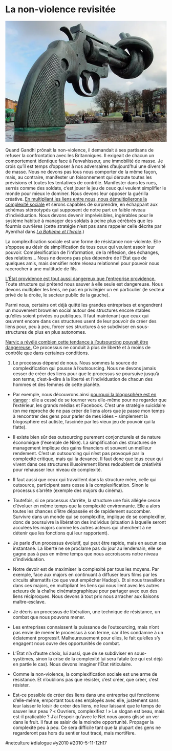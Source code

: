 # La non-violence revisitée

![](_i/3010722547_8710ca1b3b1.webp)

Quand Gandhi prônait la non-violence, il demandait à ses partisans de refuser la confrontation avec les Britanniques. Il exigeait de chacun un comportement identique face à l’envahisseur, une immobilité de masse. Je crois qu’il est temps d’opposer à nos adversaires d’aujourd’hui une diversité de masse. Nous ne devons pas tous nous comporter de la même façon, mais, au contraire, manifester un foisonnement qui déroute toutes les prévisions et toutes les tentatives de contrôle. Manifester dans les rues, serrés comme des soldats, c’est jouer le jeu de ceux qui veulent simplifier le monde pour mieux le dominer. Nous devons leur opposer la guérilla créative.
[En multipliant les liens entre nous, nous démultiplierons la complexité sociale](la-liberte-le-lien.md) et serons capables de surprendre, en échappant aux schémas stéréotypés qui supposent de notre part un faible niveau d’individuation. Nous devons devenir imprévisibles, ingérables pour le système habitué à manager des soldats à peine plus cérébrés que les fourmis ouvrières (cette stratégie n’est pas sans rappeler celle décrite par Ayerdhal dans [*La Bohème et l’Ivraie*](http://www.amazon.fr/Bohême-lIvraie-Ayerdhal/dp/2846261342).)

La complexification sociale est une forme de résistance non-violente. Elle s’oppose au désir de simplification de tous ceux qui veulent assoir leur pouvoir. Complexification de l’information, de la réflexion, des échanges, des relations… Nous ne devons pas plus dépendre de l’État que de quelques amis, mais densifier notre réseau relationnel pour pouvoir nous raccrocher à une multitude de fils.

[L’État providence est tout aussi dangereux que l’entreprise providence.](../4/privatiser-ou-nationaliser.md) Toute structure qui prétend nous sauver à elle seule est dangereuse. Nous devons multiplier les liens, ne pas en privilégier un en particulier (le secteur privé de la droite, le secteur public de la gauche).

Parmi nous, certains ont déjà quitté les grandes entreprises et engendrent un mouvement brownien social autour des structures encore stables qu’elles soient privées ou publiques. Il faut maintenant que ceux qui œuvrent encore dans ces structures usent de leur pouvoir de créer des liens pour, peu à peu, forcer ses structures à se subdiviser en sous-structures de plus en plus autonomes.

[Narvic a révélé combien cette tendance à l’outsourcing pouvait être dangereuse.](la-liberte-le-lien/#comment-76643.md) Ce processus ne conduit à plus de liberté et à moins de contrôle que dans certaines conditions.

1. Le processus dépend de nous. Nous sommes la source de complexification qui pousse à l’outsourcing. Nous ne devons jamais cesser de créer des liens pour que le processus se poursuive jusqu’à son terme, c’est-à-dire à la liberté et l’individuation de chacun des hommes et des femmes de cette planète.

- Par exemple, nous découvrons ainsi [pourquoi la blogosphère est en danger](http://novovision.fr/?On-attendait-le-web-social-mais) : elle a cessé de se tourner vers elle-même pour ne regarder que l’extérieur, les grands médias et Facebook. C’est une stratégie suicidaire (on me reproche de ne pas créer de liens alors que je passe mon temps à rencontrer des gens pour parler de mes idées – simplement la blogosphère est autiste, fascinée par les vieux jeu de pouvoir qui la flatte).

- Il existe bien sûr des outsourcing purement conjoncturels et de nature économique (l’exemple de Nike). La simplification des structures de management implique des gains financiers et souvent un meilleur rendement. C’est un outsourcing qui n’est pas provoqué par la complexité critique, mais qui la devance. Il faut donc que tous ceux qui vivent dans ces structures illusoirement libres redoublent de créativité pour rehausser leur niveau de complexité.

- Il faut aussi que ceux qui travaillent dans la structure mère, celle qui outsource, participent sans cesse à la complexification. Sinon le processus s’arrête (exemple des majors du cinéma).

- Toutefois, si ce processus s’arrête, la structure une fois allégée cesse d’évoluer en même temps que la complexité environnante. Elle a alors toutes les chances d’être dépassée et de rapidement succomber. Survivre dans un monde qui se complexifie, implique de se complexifier, donc de poursuivre la libération des individus (situation à laquelle seront acculées les majors comme les autres acteurs qui cherchent à ne détenir que les fonctions qui leur rapportent).

- Je parle d’un processus évolutif, qui peut être rapide, mais en aucun cas instantané. La liberté ne se proclame pas du jour au lendemain, elle se gagne pas à pas en même temps que nous accroissons notre niveau d’individuation.

- Notre devoir est de maximiser la complexité par tous les moyens. Par exemple, face aux majors en continuant à diffuser leurs films par les circuits alternatifs (ce que veut empêcher Hadopi). Et si nous travaillons dans ces majors, en multipliant les liens qui nous lient avec les autres acteurs de la chaîne cinématographique pour partager avec eux des liens réciproques. Nous devons à tout prix nous arracher aux liaisons maître-esclave.

- Je décris un processus de libération, une technique de résistance, un combat que nous pouvons mener.

- Les entreprises connaissent la puissance de l’outsourcing, mais n’ont pas envie de mener le processus à son terme, car il les condamne à un éclatement progressif. Malheureusement pour elles, le fait qu’elles s’y engagent nous ouvre des opportunités de combat.

- L’État n’a d’autre choix, lui aussi, que de se subdiviser en sous-systèmes, sinon la crise de la complexité lui sera fatale (ce qui est déjà en partie le cas). Nous devons imaginer l’État réticulaire.

- Comme la non-violence, la complexification sociale est une arme de résistance. Et n’oublions pas que résister, c’est créer, que créer, c’est résister.

- Est-ce possible de créer des liens dans une entreprise qui fonctionne d’elle-même, emportant tous ses employés avec elle, justement sans leur laisser le loisir de créer des liens, ne leur laissant que le temps de sauver leur peau ? « Ouvriers, complexifiez ! » Le slogan est beau, mais est-il praticable ? J’ai l’espoir qu’avec le Net nous ayons glissé un ver dans le fruit. Il faut se saisir de la moindre opportunité. Propager la complexité peu à peu. Ce sera difficile tant que la plupart des gens ne regarderont pas hors du sentier tout tracé, mais mortifère.


#netculture #dialogue #y2010 #2010-5-11-12h17
